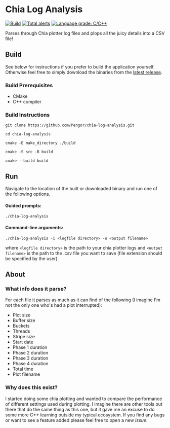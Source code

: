 # Chia Log Analysis
[![Build](https://github.com/Pengor/chia-log-analysis/actions/workflows/build.yml/badge.svg)](https://github.com/Pengor/chia-log-analysis/actions/workflows/build.yml)
[![Total alerts](https://img.shields.io/lgtm/alerts/g/Pengor/chia-log-analysis.svg?logo=lgtm&logoWidth=18)](https://lgtm.com/projects/g/Pengor/chia-log-analysis/alerts/)
[![Language grade: C/C++](https://img.shields.io/lgtm/grade/cpp/g/Pengor/chia-log-analysis.svg?logo=lgtm&logoWidth=18)](https://lgtm.com/projects/g/Pengor/chia-log-analysis/context:cpp)

Parses through Chia plotter log files and plops all the juicy details into a CSV file!

## Build
See below for instructions if you prefer to build the application yourself. Otherwise feel free to simply download the binaries from the [latest release](https://github.com/Pengor/chia-log-analysis/releases/latest).

### Build Prerequisites
* CMake
* C++ compiler

### Build Instructions
`git clone https://github.com/Pengor/chia-log-analysis.git`

`cd chia-log-analysis`

`cmake -E make_directory ./build`

`cmake -S src -B build`

`cmake --build build`

## Run
Navigate to the location of the built or downloaded binary and run one of the following options.

#### Guided prompts:

`./chia-log-analysis`

#### Command-line arguments:

`./chia-log-analysis -i <logfile directory> -o <output filename>`

where `<logfile directory>` is the path to your chia plotter logs and `<output filename>` is the path to the .csv file you want to save (file extension should be specified by the user).

## About

### What info does it parse?
For each file it parses as much as it can find of the following (I imagine I'm not the only one who's had a plot interrupted):
* Plot size 
* Buffer size 
* Buckets 
* Threads 
* Stripe size 
* Start date 
* Phase 1 duration 
* Phase 2 duration 
* Phase 3 duration 
* Phase 4 duration 
* Total time 
* Plot filename

### Why does this exist?
I started doing some chia plotting and wanted to compare the performance of different settings used during plotting. I imagine there are other tools out there that do the same thing as this one, but it gave me an excuse to do some more C++ learning outside my typical ecosystem. If you find any bugs or want to see a feature added please feel free to open a new _Issue_.

